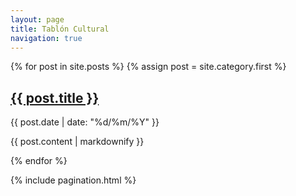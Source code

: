 ```yaml
---
layout: page
title: Tablón Cultural
navigation: true
---
```

{% for post in site.posts %}
{% assign post = site.category.first %}
<section class="post wrapper">
  <h1><a href="{{ post.url | relative_url }}">{{ post.title }}</a></h1>
  <p class="post-meta">{{ post.date | date: "%d/%m/%Y" }}</p>
  {{ post.content | markdownify }}
</section>

{% endfor %}

{% include pagination.html %}

